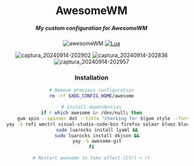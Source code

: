 <div align="center">

# AwesomeWM
##### My custom configuration for AwesomeWM
![awesomeWM](https://img.shields.io/static/v1?style=for-the-badge&message=awesomeWM&color=535D6C&logo=awesomeWM&logoColor=FFFFFF&label=)
[![Lua](https://img.shields.io/badge/Lua-blue.svg?style=for-the-badge&logo=lua)](http://www.lua.org)

![captura_20240914-202902](https://github.com/user-attachments/assets/ca31a8be-074c-402e-895a-f5d2a8d26bb2)
![captura_20240914-202836](https://github.com/user-attachments/assets/9404dad0-2a10-45de-8572-be815601df9f)
![captura_20240914-202957](https://github.com/user-attachments/assets/c3a06ce4-7208-4d41-9ea1-3837df5288bb)


### Installation
```sh 
# Remove previous configuration
rm -rf $XDG_CONFIG_HOME/awesome

# Install dependencies
if ! which awesome &> /dev/null; then
		gum spin --spinner dot --title "Checking for $(gum style --foreground 212 'yay')" -- 
    yay -S rofi wmctrl visual-studio-code-bin firefox solaar bluez bluez-utils blueberry networkmanager jq network-manager-applet picom autorandr playerctl pamixer brightnessctl ranger zathura tlp tlpui gpick pavucontrol pipewire-alsa pipewire-pulse pipewire-audio nodejs upower luarocks &&
    sudo luarocks install lyaml &&
    sudo luarocks install dkjson &&
    yay -S awesome-git
fi

# Restart awesome to take effect (Ctrl + r)
```

